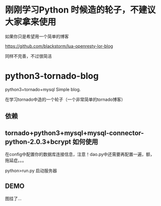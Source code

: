# 刚刚学习Python 时候造的轮子，不建议大家拿来使用
如果你只是希望用一个简单的博客

https://github.com/blackstorm/lua-openresty-lor-blog

同样不完善，不过很简洁

# python3-tornado-blog
python3+tornado+mysql Simple blog.

  在学习tornado中造的一个轮子（一个非常简单的tornado博客）

依赖
-----------------------------------
  tornado+python3+mysql+mysql-connector-python-2.0.3+bcrypt
如何使用
-----------------------------------  
  在config中配置你的数据库连接信息，注意！dao.py中还需要再配置一遍，额，拖延症。。。
  
  python>run.py 启动服务器
  
DEMO
-----------------------------------
图挂了...
